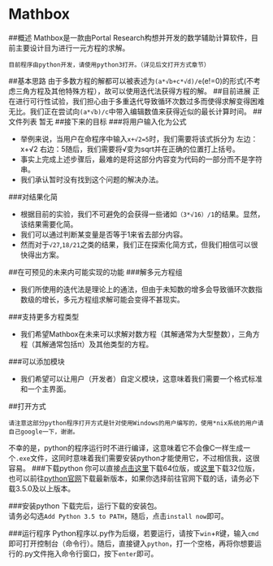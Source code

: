 # Mathbox

##概述
Mathbox是一款由Portal Research构想并开发的数学辅助计算软件，目前主要设计目为进行一元方程的求解。<br>

    目前程序由python开发，请使用python3打开。（详见后文打开方式章节）
    
##基本思路
由于多数方程的解都可以被表述为`(a*√b+c*√d)/e`(e!=0)的形式(不考虑三角方程及其他特殊方程），故可以使用迭代法获得方程的解。
##目前进展
正在进行可行性试验，我们担心由于多重迭代导致循环次数过多而使得求解变得困难无比。我们正在尝试向`(a*√b)/c`中带入编辑数值来获得近似的最长计算时间。
##文件列表
暂无
##接下来的目标
###将用户输入化为公式
* 举例来说，当用户在命程序中输入`x+√2=5`时，我们需要将该式拆分为 左边：x+√2 右边：5随后，我们需要将√变为sqrt并在正确的位置打上括号。
* 事实上完成上述步骤后，最难的是将这部分内容变为代码的一部分而不是字符串。
* 我们承认暂时没有找到这个问题的解决办法。

###对结果化简
* 根据目前的实验，我们不可避免的会获得一些诸如`（3*√16）/1`的结果。显然，该结果需要化简。
* 我们可以通过判断某变量是否等于1来省去部分内容。
* 然而对于`√27`,`18/21`之类的结果，我们正在探索化简方式，但我们相信可以很快得出方案。

##在可预见的未来内可能实现的功能
###解多元方程组
* 我们所使用的迭代法是理论上的通法，但由于未知数的增多会导致循环次数指数级的增长，多元方程组求解可能会变得不甚现实。

###支持更多方程类型
* 我们希望Mathbox在未来可以求解对数方程（其解通常为大型整数），三角方程（其解通常包括π）及其他类型的方程。

###可以添加模块
* 我们希望可以让用户（开发者）自定义模块，这意味着我们需要一个格式标准和一个主界面。

##打开方式

    请注意这部分python程序打开方式是针对使用Windows的用户编写的，使用*nix系统的用户请自己google一下，谢谢。
    
不幸的是，python的程序运行时不进行编译，这意味着它不会像C一样生成一个`.exe`文件，这同时意味着我们需要安装python才能使用它，不过相信我，这很容易。
###下载python
你可以直接[点击这里](https://www.python.org/ftp/python/3.5.0/python-3.5.0-amd64.exe "64位，版本为3.5.0")下载64位版，或[这里](https://www.python.org/ftp/python/3.5.0/python-3.5.0.exe "32位，版本号3.5.0")下载32位版，也可以前往[python官网](https://www.python.org/downloads/windows/)下载最新版本，如果你选择前往官网下载的话，请务必下载3.5.0及以上版本。

###安装python
下载完后，运行下载的安装包。<br>
请务必勾选`Add Python 3.5 to PATH`，随后，点击`install now`即可。

###运行程序
Python程序以.py作为后缀，若要运行，请按下`win`+`R`键，输入`cmd`即可打开控制台（命令行）。随后，直接键入`python`，打一个空格，再将你想要运行的.py文件拖入命令行窗口，按下`enter`即可。
